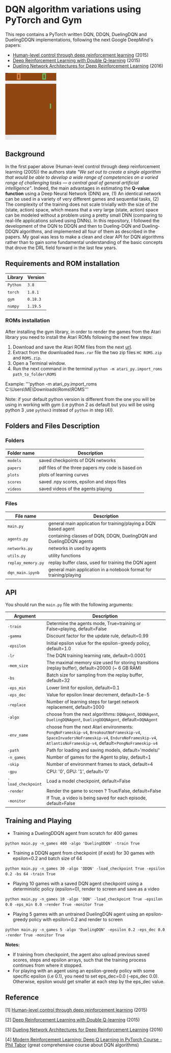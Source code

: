 # DQN algorithm variations using PyTorch and Gym

This repo contains a PyTorch written DQN, DDQN, DuelingDQN and DuelingDDQN implementations, following the next Google DeepMind's papers:

- [Human-level control through deep reinforcement learning](https://www.nature.com/articles/nature14236) (2015)
- [Deep Reinforcement Learning with Double Q-learning](https://arxiv.org/abs/1509.06461) (2015)
- [Dueling Network Architectures for Deep Reinforcement Learning](https://arxiv.org/abs/1511.06581) (2016)

![](videos/dqn_play_pong.gif)

## Background
In the first paper above (Human-level control through deep reinforcement learning (2005)) the authors state *"We set out to create a single algorithm that would be able to develop a wide range of competencies on a varied range of challenging tasks — a central goal of general artificial intelligence"*. Indeed, the main advantages in estimating the **Q-value function** using a Deep Neural Network (DNN) are, (1) An identical network can be used in a variety of very different games and sequential tasks, (2) The complexity of the training does not scale trivially with the size of the (state, action) space, which means that a very large (state, action) space can be modeled without a problem using a pretty small DNN (comparing to real-life applications solved using DNNs). In this repository, I followed the development of the DQN to DDQN and then to Dueling-DQN and Dueling-DDQN algorithms, and implemented all four of them as described in the papers. My goal was less to make a clean and clear API for DQN algorithms rather than to gain some fundamental understanding of the basic concepts that drove the DRL field forward in the last few years.

## Requirements and ROM installation

|Library         | Version |
|----------------|---------|
|`Python`        |  `3.8`  |
|`torch`         |  `1.8.1`|
|`gym`           | `0.18.3`|
|`numpy`         | `1.19.5`|

### ROMs installation
After installing the gym library, in order to render the games from the Atari library you need to install the Atari ROMs following the next few steps:
1. Download and save the Atari ROM files from the next [url](http://www.atarimania.com/rom_collection_archive_atari_2600_roms.html).
2. Extract from the downloaded `Roms.rar` file the two zip files `HC ROMS.zip` and `ROMS.zip`.
3. Open a Terminal window.
4. Run the next command in the terminal ```python -m atari_py.import_roms path_to_folder\ROMS```

Example: '''python -m atari_py.import_roms C:\Users\ME\Downloads\Roms\ROMS'''

Note: if your default python version is different from the one you will be using in working with gym (i.e python 2 as default but you will be using python 3 ,use `python3` instead of `python` in step (4)).

## Folders and Files Description

### Folders

|Folder name       |                     Description                                    |
|------------------|--------------------------------------------------------------------|
|`models`          | saved checkpoints of DQN networks                                  |
|`papers `         | pdf files of the three papers my code is based on                  |
|`plots`           | plots of learning curves                                           |
|`scores`          | saved .npy scores, epsilon and steps files                         |
|`videos`          | saved videos of the agents playing                                 |

### Files

|File name         |                     Description                                    |
|------------------|--------------------------------------------------------------------|
|`main.py`         | general main application for training/playing a DQN based agent    |
|`agents.py`       | containing classes of DQN, DDQN, DuelingDQN and DuelingDDQN agents |
|`networks.py`     | networks in used by agents                                         |
|`utils.py`        | utility functions                                                  |
|`replay_memory.py`| replay buffer class, used for training the DQN agent               |
|`dqn_main.ipynb`  | general main application in a notebook format for training/playing |



## API

You should run the `main.py` file with the following arguments:

|Argument             | Description                                                                                   |
|---------------------|-----------------------------------------------------------------------------------------------|
|`-train`             | Determine the agents mode, True=training or False=playing, default=False                      |
|`-gamma`             | Discount factor for the update rule, default=0.99                                             |
|`-epsilon`           | Initial epsilon value for the epsilon-greedy policy, default=1.0                              |
|`-lr`                | The DQN training learning rate, default=0.0001                                                |
|`-mem_size`          | The maximal memory size used for storing transitions (replay buffer), default=20000 (~ 6 GB RAM) |
|`-bs`                | Batch size for sampling from the replay buffer, default=32                                    |
|`-eps_min`           | Lower limit for epsilon, default=0.1                                                          |
|`-eps_dec`           | Value for epsilon linear decrement, default=1e-5                                              |
|`-replace`           | Number of learning steps for target network replacement, default=1000                         |
|`-algo`              | choose from the next algorithms: `DQNAgent`, `DDQNAgent`, `DuelingDQNAgent`, `DuelingDDQNAgent`, default=`DQNAgent`|
|`-env_name`          | choose from the next Atari environments: `PongNoFrameskip-v4`, `BreakoutNoFrameskip-v4`, `SpaceInvadersNoFrameskip-v4`, `EnduroNoFrameskip-v4`, `AtlantisNoFrameskip-v4`, default=`PongNoFrameskip-v4`        |
|`-path`              | Path for loading and saving models, default='models/'                                         |
|`-n_games`           | Number of games for the Agent to play, default=1                                              |
|`-skip`              | Number of environment frames to stack, default=4                                              |
|`-gpu`               | CPU: '0', GPU: '1', default='0'                                                               |
|`-load_checkpoint`   | Load a model checkpoint, default=False                                                        |
|`-render`            | Render the game to screen ? True/False, default=False                                         |
|`-monitor`           | If True, a video is being saved for each episode, default=False                               |


## Training and Playing
- Training a DuelingDDQN agent from scratch for 400 games

`python main.py -n_games 400 -algo 'DuelingDDQN' -train True` 

- Training a DDQN agent from checkpoint (if exist) for 30 games with epsilon=0.2 and batch size of 64

`python main.py -n_games 30 -algo 'DDQN' -load_checkpoint True -epsilon 0.2 -bs 64 -train True`

- Playing 10 games with a saved DQN agent checkpoint using a deterministic policy (epsilon=0), render to screen and save as a video

`python main.py -n_games 10 -algo 'DQN' -load_checkpoint True -epsilon 0.0 -eps_min 0.0 -render True -monitor True`

- Playing 5 games with an untrained DuelingDQN agent using an epsilon-greedy policy with epsilon=0.2 and render to screen

`python main.py -n_games 5 -algo 'DuelingDQN' -epsilon 0.2 -eps_dec 0.0 -render True -monitor True`

**Notes:**
- If training from checkpoint, the agent also upload previous saved scores, steps and epsilon arrays, such that the training process continues from where it stopped.
- For playing with an agent using an epsilon-greedy policy with some specific epsilon (i.e 0.1), you need to set eps_dec=0.0 (-eps_dec 0.0). Otherwise, epsilon would get smaller at each step by the eps_dec value. 


## Reference

[1]  [Human-level control through deep reinforcement learning](https://www.nature.com/articles/nature14236) (2015)

[2]  [Deep Reinforcement Learning with Double Q-learning](https://arxiv.org/abs/1509.06461) (2015)

[3]  [Dueling Network Architectures for Deep Reinforcement Learning](https://arxiv.org/abs/1511.06581) (2016)

[4]  [Modern Reinforcement Learning: Deep Q Learning in PyTorch Course - Phil Tabor](https://www.udemy.com/course/deep-q-learning-from-paper-to-code/) (great comprehensive course about DQN algorithms)


 
